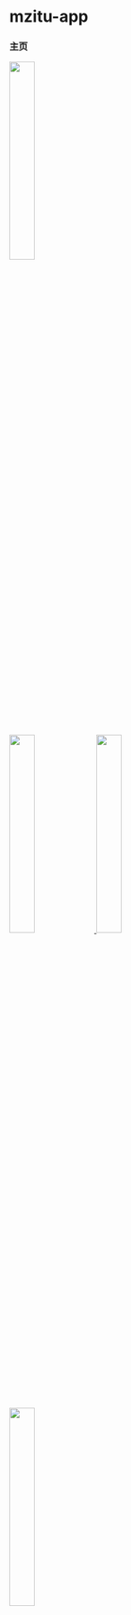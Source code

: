 # mzitu-app

### 主页
<img src="https://github.com/freedomeden/mzitu-app/blob/master/picture/home.png" width = "30%" />

### <a href="http://mzitu.com" alt="妹子图" />
<img src="https://github.com/freedomeden/mzitu-app/blob/master/picture/mzitu.png" width = "30%" />

<img src="https://github.com/freedomeden/mzitu-app/blob/master/picture/all_date.png" width = "30%" />

### <a href="http://ligui.com" alt="丽柜网" />
<img src="https://github.com/freedomeden/mzitu-app/blob/master/picture/ligui.png" width = "30%" />

<h1>
   <a href="https://raw.githubusercontent.com/freedomeden/mzitu-app/master/app/release/app-release.apk" alt="APK下载 />
</h1>
